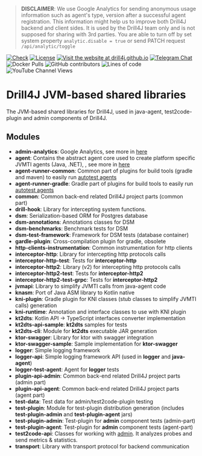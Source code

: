 > **DISCLAIMER**: We use Google Analytics for sending anonymous usage information such as agent's type, version
> after a successful agent registration. This information might help us to improve both Drill4J backend and client sides. It is used by the
> Drill4J team only and is not supposed for sharing with 3rd parties.
> You are able to turn off by set system property `analytic.disable = true` or send PATCH request `/api/analytic/toggle`

[![Check](https://github.com/Drill4J/lib-jvm-shared/actions/workflows/check.yml/badge.svg)](https://github.com/Drill4J/lib-jvm-shared/actions/workflows/check.yml)
[![License](https://img.shields.io/github/license/Drill4J/lib-jvm-shared)](LICENSE)
[![Visit the website at drill4j.github.io](https://img.shields.io/badge/visit-website-green.svg?logo=firefox)](https://drill4j.github.io/)
[![Telegram Chat](https://img.shields.io/badge/Chat%20on-Telegram-brightgreen.svg)](https://t.me/drill4j)
![Docker Pulls](https://img.shields.io/docker/pulls/drill4j/lib-jvm-shared)
![GitHub contributors](https://img.shields.io/github/contributors/Drill4J/lib-jvm-shared)
![Lines of code](https://img.shields.io/tokei/lines/github/Drill4J/lib-jvm-shared)
![YouTube Channel Views](https://img.shields.io/youtube/channel/views/UCJtegUnUHr0bO6icF1CYjKw?style=social)

# Drill4J JVM-based shared libraries

The JVM-based shared libraries for Drill4J, used in java-agent, test2code-plugin and admin components of Drill4J.

## Modules

- **admin-analytics**: Google Analytics, see more in [here](admin-analytics/README.md)
- **agent**: Contains the abstract agent core used to create platform specific JVMTI agents (Java, .NET), , see more in [here](agent/README.md)
- **agent-runner-common**: Common part of plugins for build tools (gradle and maven) to easily run [autotest agents](https://github.com/Drill4J/autotest-agent)
- **agent-runner-gradle**: Gradle part of plugins for build tools to easily run [autotest agents](https://github.com/Drill4J/autotest-agent)
- **common**: Common back-end related Drill4J project parts (common part)
- **drill-hook**: Library for intercepting system functions.
- **dsm**: Serialization-based ORM for Postgres database
- **dsm-annotations**: Annotations classes for DSM
- **dsm-benchmarks**: Benchmark tests for DSM
- **dsm-test-framework**: Framework for DSM tests (database container)
- **gardle-plugin**: Cross-compilation plugin for gradle, obsolete
- **http-clients-instrumentation**: Common instrumentation for http clients
- **interceptor-http**: Library for intercepting http protocols calls
- **interceptor-http-test**: Tests for **interceptor-http**
- **interceptor-http2**: Library (v2) for intercepting http protocols calls
- **interceptor-http2-test**: Tests for **interceptor-http2**
- **interceptor-http2-test-grpc**: Tests for **interceptor-http2**
- **jvmapi**: Library to simplify JVMTI calls from java-agent code
- **knasm**: Port of Java ASM library to Kotlin native
- **kni-plugin**: Gradle plugin for KNI classes (stub classes to simplify JVMTI calls) generation
- **kni-runtime**: Annotation and interface classes to use with KNI plugin
- **kt2dts**: Kotlin API -> TypeScript interfaces converter implementation
- **kt2dts-api-sample**: **kt2dts** samples for tests
- **kt2dts-cli**: Module for **kt2dts** executable JAR generation
- **ktor-swagger**: Library for ktor with swagger integration
- **ktor-swagger-sample**: Sample implementation for **ktor-swagger**
- **logger**: Simple logging framework
- **logger-api**: Simple logging framework API (used in **logger** and **java-agent**)
- **logger-test-agent**: Agent for **logger** tests
- **plugin-api-admin**: Common back-end related Drill4J project parts (admin part)
- **plugin-api-agent**: Common back-end related Drill4J project parts (agent part)
- **test-data**: Test data for admin/test2code-plugin testing
- **test-plugin**: Module for test-plugin distribution generation (includes **test-plugin-admin** and **test-plugin-agent** jars)
- **test-plugin-admin**: Test-plugin for **admin** component tests (admin-part)
- **test-plugin-agent**: Test-plugin for **admin** component tests (agent-part)
- **test2code-api**: Classes for working with [admin](https://github.com/Drill4J/admin). It analyzes probes and send metrics & statistics.
- **transport**: Library with transport protocol for backend communication
